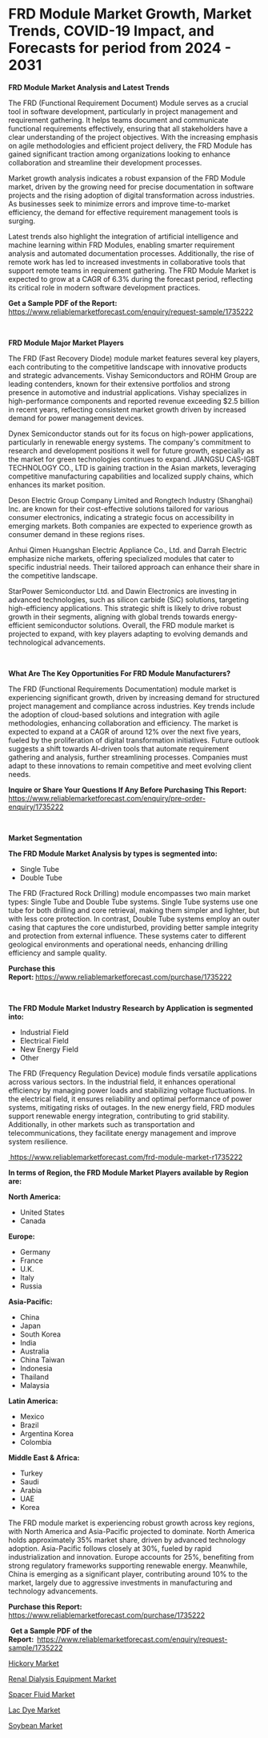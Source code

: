<p><h1>FRD Module Market Growth, Market Trends, COVID-19 Impact, and Forecasts for period from 2024 - 2031</h1></p><p><strong>FRD Module Market Analysis and Latest Trends</strong></p>
<p><p>The FRD (Functional Requirement Document) Module serves as a crucial tool in software development, particularly in project management and requirement gathering. It helps teams document and communicate functional requirements effectively, ensuring that all stakeholders have a clear understanding of the project objectives. With the increasing emphasis on agile methodologies and efficient project delivery, the FRD Module has gained significant traction among organizations looking to enhance collaboration and streamline their development processes.</p><p>Market growth analysis indicates a robust expansion of the FRD Module market, driven by the growing need for precise documentation in software projects and the rising adoption of digital transformation across industries. As businesses seek to minimize errors and improve time-to-market efficiency, the demand for effective requirement management tools is surging.</p><p>Latest trends also highlight the integration of artificial intelligence and machine learning within FRD Modules, enabling smarter requirement analysis and automated documentation processes. Additionally, the rise of remote work has led to increased investments in collaborative tools that support remote teams in requirement gathering. The FRD Module Market is expected to grow at a CAGR of 6.3% during the forecast period, reflecting its critical role in modern software development practices.</p></p>
<p><strong>Get a Sample PDF of the Report:&nbsp;</strong> <a href="https://www.reliablemarketforecast.com/enquiry/request-sample/1735222?utm_campaign=1117&utm_medium=2&utm_source=Github&utm_content=ia&utm_term=08102024&utm_id=frd-module">https://www.reliablemarketforecast.com/enquiry/request-sample/1735222</a></p>
<p>&nbsp;</p>
<p><strong>FRD Module Major Market Players</strong></p>
<p><p>The FRD (Fast Recovery Diode) module market features several key players, each contributing to the competitive landscape with innovative products and strategic advancements. Vishay Semiconductors and ROHM Group are leading contenders, known for their extensive portfolios and strong presence in automotive and industrial applications. Vishay specializes in high-performance components and reported revenue exceeding $2.5 billion in recent years, reflecting consistent market growth driven by increased demand for power management devices.</p><p>Dynex Semiconductor stands out for its focus on high-power applications, particularly in renewable energy systems. The company's commitment to research and development positions it well for future growth, especially as the market for green technologies continues to expand. JIANGSU CAS-IGBT TECHNOLOGY CO., LTD is gaining traction in the Asian markets, leveraging competitive manufacturing capabilities and localized supply chains, which enhances its market position.</p><p>Deson Electric Group Company Limited and Rongtech Industry (Shanghai) Inc. are known for their cost-effective solutions tailored for various consumer electronics, indicating a strategic focus on accessibility in emerging markets. Both companies are expected to experience growth as consumer demand in these regions rises.</p><p>Anhui Qimen Huangshan Electric Appliance Co., Ltd. and Darrah Electric emphasize niche markets, offering specialized modules that cater to specific industrial needs. Their tailored approach can enhance their share in the competitive landscape.</p><p>StarPower Semiconductor Ltd. and Dawin Electronics are investing in advanced technologies, such as silicon carbide (SiC) solutions, targeting high-efficiency applications. This strategic shift is likely to drive robust growth in their segments, aligning with global trends towards energy-efficient semiconductor solutions. Overall, the FRD module market is projected to expand, with key players adapting to evolving demands and technological advancements.</p></p>
<p>&nbsp;</p>
<p><strong>What Are The Key Opportunities For FRD Module Manufacturers?</strong></p>
<p><p>The FRD (Functional Requirements Documentation) module market is experiencing significant growth, driven by increasing demand for structured project management and compliance across industries. Key trends include the adoption of cloud-based solutions and integration with agile methodologies, enhancing collaboration and efficiency. The market is expected to expand at a CAGR of around 12% over the next five years, fueled by the proliferation of digital transformation initiatives. Future outlook suggests a shift towards AI-driven tools that automate requirement gathering and analysis, further streamlining processes. Companies must adapt to these innovations to remain competitive and meet evolving client needs.</p></p>
<p><strong>Inquire or Share Your Questions If Any Before Purchasing This Report:</strong> <a href="https://www.reliablemarketforecast.com/enquiry/pre-order-enquiry/1735222?utm_campaign=1117&utm_medium=2&utm_source=Github&utm_content=ia&utm_term=08102024&utm_id=frd-module">https://www.reliablemarketforecast.com/enquiry/pre-order-enquiry/1735222</a></p>
<p>&nbsp;</p>
<p><strong>Market Segmentation</strong></p>
<p><strong>The FRD Module Market Analysis by types is segmented into:</strong></p>
<p><ul><li>Single Tube</li><li>Double Tube</li></ul></p>
<p><p>The FRD (Fractured Rock Drilling) module encompasses two main market types: Single Tube and Double Tube systems. Single Tube systems use one tube for both drilling and core retrieval, making them simpler and lighter, but with less core protection. In contrast, Double Tube systems employ an outer casing that captures the core undisturbed, providing better sample integrity and protection from external influence. These systems cater to different geological environments and operational needs, enhancing drilling efficiency and sample quality.</p></p>
<p><strong>Purchase this Report:&nbsp;</strong><a href="https://www.reliablemarketforecast.com/purchase/1735222?utm_campaign=1117&utm_medium=2&utm_source=Github&utm_content=ia&utm_term=08102024&utm_id=frd-module">https://www.reliablemarketforecast.com/purchase/1735222</a></p>
<p>&nbsp;</p>
<p><strong>The FRD Module Market Industry Research by Application is segmented into:</strong></p>
<p><ul><li>Industrial Field</li><li>Electrical Field</li><li>New Energy Field</li><li>Other</li></ul></p>
<p><p>The FRD (Frequency Regulation Device) module finds versatile applications across various sectors. In the industrial field, it enhances operational efficiency by managing power loads and stabilizing voltage fluctuations. In the electrical field, it ensures reliability and optimal performance of power systems, mitigating risks of outages. In the new energy field, FRD modules support renewable energy integration, contributing to grid stability. Additionally, in other markets such as transportation and telecommunications, they facilitate energy management and improve system resilience.</p></p>
<p><a href="https://www.reliablemarketforecast.com/frd-module-market-r1735222?utm_campaign=1117&utm_medium=2&utm_source=Github&utm_content=ia&utm_term=08102024&utm_id=frd-module">&nbsp;https://www.reliablemarketforecast.com/frd-module-market-r1735222</a></p>
<p><strong>In terms of Region, the FRD Module Market Players available by Region are:</strong></p>
<p>
    <p> <strong> North America: </strong>
        <ul>
            <li>United States</li>
            <li>Canada</li>
        </ul>
        </p> 
    <p> <strong> Europe: </strong>
        <ul>
            <li>Germany</li>
            <li>France</li>
            <li>U.K.</li>
            <li>Italy</li>
            <li>Russia</li>
        </ul>
        </p> 
    <p> <strong> Asia-Pacific: </strong>
        <ul>
            <li>China</li>
            <li>Japan</li>
            <li>South Korea</li>
            <li>India</li>
            <li>Australia</li>
            <li>China Taiwan</li>
            <li>Indonesia</li>
            <li>Thailand</li>
            <li>Malaysia</li>
        </ul>
        </p> 
    <p> <strong> Latin America: </strong>
        <ul>
            <li>Mexico</li>
            <li>Brazil</li>
            <li>Argentina Korea</li>
            <li>Colombia</li>
        </ul>
        </p> 
    <p> <strong> Middle East & Africa: </strong>
        <ul>
            <li>Turkey</li>
            <li>Saudi</li>
            <li>Arabia</li>
            <li>UAE</li>
            <li>Korea</li>
        </ul>
    </p>
    </p>
<p><p>The FRD module market is experiencing robust growth across key regions, with North America and Asia-Pacific projected to dominate. North America holds approximately 35% market share, driven by advanced technology adoption. Asia-Pacific follows closely at 30%, fueled by rapid industrialization and innovation. Europe accounts for 25%, benefiting from strong regulatory frameworks supporting renewable energy. Meanwhile, China is emerging as a significant player, contributing around 10% to the market, largely due to aggressive investments in manufacturing and technology advancements.</p></p>
<p><strong>Purchase this Report: </strong><a href="https://www.reliablemarketforecast.com/purchase/1735222?utm_campaign=1117&utm_medium=2&utm_source=Github&utm_content=ia&utm_term=08102024&utm_id=frd-module">https://www.reliablemarketforecast.com/purchase/1735222</a></p>
<p>&nbsp;<strong>Get a Sample PDF of the Report:&nbsp;&nbsp;</strong><a href="https://www.reliablemarketforecast.com/enquiry/request-sample/1735222?utm_campaign=1117&utm_medium=2&utm_source=Github&utm_content=ia&utm_term=08102024&utm_id=frd-module">https://www.reliablemarketforecast.com/enquiry/request-sample/1735222</a></p>
<p><strong></strong></p>
<p><p><a href="https://issuu.com/reportprime-2/docs/hickory-market-size-2030.pptx_f2e4715ce74af1?utm_campaign=1117&utm_medium=2&utm_source=Github&utm_content=ia&utm_term=08102024&utm_id=frd-module">Hickory Market</a></p><p><a href="https://www.linkedin.com/pulse/renal-dialysis-equipment-market-indicators-size-regional-szjlc?utm_campaign=1117&utm_medium=2&utm_source=Github&utm_content=ia&utm_term=08102024&utm_id=frd-module">Renal Dialysis Equipment Market</a></p><p><a href="https://www.linkedin.com/pulse/spacer-fluid-market-velocity-123-cagr-trajectory-2024-2031-68zfe?utm_campaign=1117&utm_medium=2&utm_source=Github&utm_content=ia&utm_term=08102024&utm_id=frd-module">Spacer Fluid Market</a></p><p><a href="https://www.linkedin.com/pulse/surfing-lac-dye-wave-riding-market-currents-2031-we-do-research-y2lhe?utm_campaign=1117&utm_medium=2&utm_source=Github&utm_content=ia&utm_term=08102024&utm_id=frd-module">Lac Dye Market</a></p><p><a href="https://issuu.com/reportprime-2/docs/soybean-market-size-2030.pptx_7d282cf9f90e68?utm_campaign=1117&utm_medium=2&utm_source=Github&utm_content=ia&utm_term=08102024&utm_id=frd-module">Soybean Market</a></p></p>